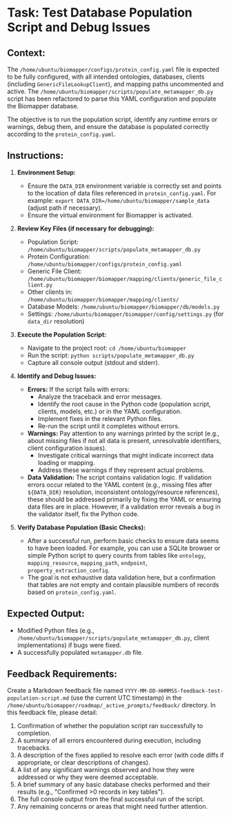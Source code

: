 # Task: Test Database Population Script and Debug Issues

## Context:
The `/home/ubuntu/biomapper/configs/protein_config.yaml` file is expected to be fully configured, with all intended ontologies, databases, clients (including `GenericFileLookupClient`), and mapping paths uncommented and active.
The `/home/ubuntu/biomapper/scripts/populate_metamapper_db.py` script has been refactored to parse this YAML configuration and populate the Biomapper database.

The objective is to run the population script, identify any runtime errors or warnings, debug them, and ensure the database is populated correctly according to the `protein_config.yaml`.

## Instructions:
1.  **Environment Setup:**
    *   Ensure the `DATA_DIR` environment variable is correctly set and points to the location of data files referenced in `protein_config.yaml`. For example: `export DATA_DIR=/home/ubuntu/biomapper/sample_data` (adjust path if necessary).
    *   Ensure the virtual environment for Biomapper is activated.

2.  **Review Key Files (if necessary for debugging):**
    *   Population Script: `/home/ubuntu/biomapper/scripts/populate_metamapper_db.py`
    *   Protein Configuration: `/home/ubuntu/biomapper/configs/protein_config.yaml`
    *   Generic File Client: `/home/ubuntu/biomapper/biomapper/mapping/clients/generic_file_client.py`
    *   Other clients in: `/home/ubuntu/biomapper/biomapper/mapping/clients/`
    *   Database Models: `/home/ubuntu/biomapper/biomapper/db/models.py`
    *   Settings: `/home/ubuntu/biomapper/biomapper/config/settings.py` (for `data_dir` resolution)

3.  **Execute the Population Script:**
    *   Navigate to the project root: `cd /home/ubuntu/biomapper`
    *   Run the script: `python scripts/populate_metamapper_db.py`
    *   Capture all console output (stdout and stderr).

4.  **Identify and Debug Issues:**
    *   **Errors:** If the script fails with errors:
        *   Analyze the traceback and error messages.
        *   Identify the root cause in the Python code (population script, clients, models, etc.) or in the YAML configuration.
        *   Implement fixes in the relevant Python files.
        *   Re-run the script until it completes without errors.
    *   **Warnings:** Pay attention to any warnings printed by the script (e.g., about missing files if not all data is present, unresolvable identifiers, client configuration issues).
        *   Investigate critical warnings that might indicate incorrect data loading or mapping.
        *   Address these warnings if they represent actual problems.
    *   **Data Validation:** The script contains validation logic. If validation errors occur related to the YAML content (e.g., missing files after `${DATA_DIR}` resolution, inconsistent ontology/resource references), these should be addressed primarily by fixing the YAML or ensuring data files are in place. However, if a validation error reveals a bug in the validator itself, fix the Python code.

5.  **Verify Database Population (Basic Checks):**
    *   After a successful run, perform basic checks to ensure data seems to have been loaded. For example, you can use a SQLite browser or simple Python script to query counts from tables like `ontology`, `mapping_resource`, `mapping_path`, `endpoint`, `property_extraction_config`.
    *   The goal is not exhaustive data validation here, but a confirmation that tables are not empty and contain plausible numbers of records based on `protein_config.yaml`.

## Expected Output:
*   Modified Python files (e.g., `/home/ubuntu/biomapper/scripts/populate_metamapper_db.py`, client implementations) if bugs were fixed.
*   A successfully populated `metamapper.db` file.

## Feedback Requirements:
Create a Markdown feedback file named `YYYY-MM-DD-HHMMSS-feedback-test-population-script.md` (use the current UTC timestamp) in the `/home/ubuntu/biomapper/roadmap/_active_prompts/feedback/` directory.
In this feedback file, please detail:
1.  Confirmation of whether the population script ran successfully to completion.
2.  A summary of all errors encountered during execution, including tracebacks.
3.  A description of the fixes applied to resolve each error (with code diffs if appropriate, or clear descriptions of changes).
4.  A list of any significant warnings observed and how they were addressed or why they were deemed acceptable.
5.  A brief summary of any basic database checks performed and their results (e.g., "Confirmed >0 records in key tables").
6.  The full console output from the final successful run of the script.
7.  Any remaining concerns or areas that might need further attention.
